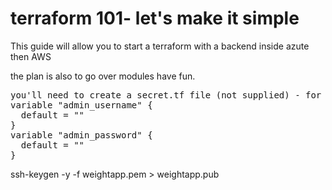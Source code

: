 # terraform 101- let's make it simple

This guide will allow you to start a terraform with a backend inside azute then AWS

the plan is also to go over modules
have fun.
<pre>
you'll need to create a secret.tf file (not supplied) - for the machines.
variable "admin_username" {
  default = ""
}
variable "admin_password" {
  default = ""
}
</pre>

ssh-keygen -y -f weightapp.pem > weightapp.pub 